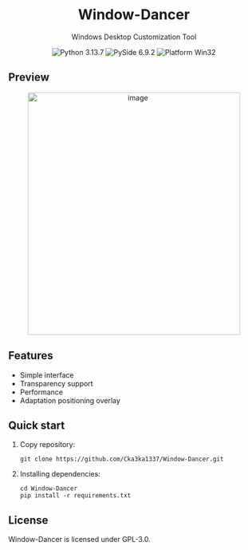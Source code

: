 
  <h1 align="center">
  Window-Dancer
</h1>
<p align="center">
  Windows Desktop Customization Tool
</p>

<p align="center">

  <a style="text-decoration:none">
    <img src="https://img.shields.io/badge/Python-3.13.7-blue.svg?color=00B16A](https://www.python.org/static/community_logos/python-logo.png" alt="Python 3.13.7"/>
  </a>

  <a style="text-decoration:none">
    <img src="https://img.shields.io/badge/PySide-6.9.2-blue?color=00B16A" alt="PySide 6.9.2"/>
  </a>

  <a style="text-decoration:none">
    <img src="https://img.shields.io/badge/Platform-Win32%20-blue?color=00B16A" alt="Platform Win32"/>
  </a>
</p>


## Preview
<div align="center">
  <img width="426" height="486" alt="image" src="https://github.com/user-attachments/assets/cfc2660c-2351-4402-9347-242cc27c7bb5" />
</div>



## Features
* Simple interface
* Transparency support
* Performance
* Adaptation positioning overlay


## Quick start
1. Copy repository:

    ```git
    git clone https://github.com/Cka3ka1337/Window-Dancer.git
    ```
2. Installing dependencies:
  
    ```shell
    cd Window-Dancer
    pip install -r requirements.txt
    ```
    
## License
Window-Dancer is licensed under GPL-3.0.
